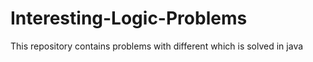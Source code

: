 # Interesting-Logic-Problems
This repository contains problems with different which is solved in java
